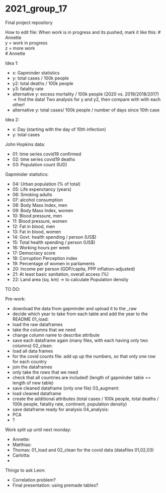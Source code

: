 # 2021_group_17
Final project repository

How to edit file: When work is in progress and its pushed, mark it like this:
\# Annette  
y = work in progress  
z = more work  
\# Annette  



Idea 1:
- x: Gapminder statistics
- y: total cases / 100k people
- y2: total deaths / 100k people
- y3: fatality rate
- alternative y: excess mortality / 100k people (2020 vs. 2019/2018/2017) -> find the data!
Two analysis for y and y2, then compare with with each other!
- alternative y:  total cases/ 100k people / number of days since 10th case 

Idea 2:
- x: Day (starting with the day of 10th infection)
- y: total cases

John Hopkins data:
- 01: time series covid19 confirmed
- 02: time series covid19 deaths
- 03: Population count (IUD)

Gapminder statistics:

- 04: Urban population (% of total)
- 05: Life expenctancy (years)
- 06: Smoking adults
- 07: alcohol consumption
- 08: Body Mass Index, men
- 09: Body Mass Index, women
- 10: Blood pressure, men 
- 11: Blood pressure, women
- 12: Fat in blood, men
- 13: Fat in blood, women
- 14: Govt. health spending / person (US$)
- 15: Total health spending / person (US$)
- 16: Working hours per week
- 17: Democracy score
- 18: Corruption Perception index 
- 19: Percentage of women in parliaments
- 20: Income per person (GDP/capita, PPP inflation-adjusted)
- 21: At least basic sanitation, overall access (%)
- 22: Land area (sq. km) -> to calculate Population density


TO DO:

Pre-work:
- download the data from gapminder and upload it to the _raw
- decide which year to take from each table and add the year to the README
01_load: 
- load the raw dataframes
- take the columns that we need
- change column name to describe attribute
- save each dataframe again (many files, with each having only two columns)
02_clean:
- load all data frames
- for the covid counts file: add up up the numbers, so that only one row for each country
- join the dataframes 
- only take the rows that we need
- check that all countries are included! (length of gapminder table == length of new table)
- save cleaned dataframe (only one file)
03_augment:
- load cleaned dataframe
- create the additional attributes (total cases / 100k people, total deaths / 100k people, fatality rate, continent, population density)
- save dataframe ready for analysis
04_analysis:
- PCA
- ?

Work split up until next monday:
- Annette:
- Matthias:
- Thomas: 01_load and 02_clean for the covid data (datafiles 01,02,03)
- Carlotta:
-
Things to ask Leon:

- Correlation problem? 
- Final presentation: using premade tables?
